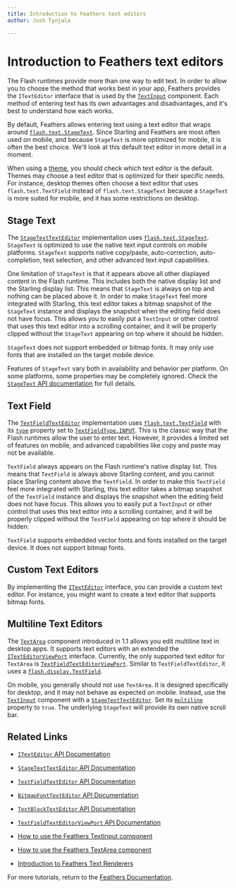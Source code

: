 ```yaml
---
title: Introduction to Feathers text editors  
author: Josh Tynjala

---
```

# Introduction to Feathers text editors

The Flash runtimes provide more than one way to edit text. In order to allow you to choose the method that works best in your app, Feathers provides the `ITextEditor` interface that is used by the [`TextInput`](text-input.html) component. Each method of entering text has its own advantages and disadvantages, and it's best to understand how each works.

By default, Feathers allows entering text using a text editor that wraps around [`flash.text.StageText`](http://help.adobe.com/en_US/FlashPlatform/reference/actionscript/3/flash/text/StageText.html). Since Starling and Feathers are most often used on mobile, and because `StageText` is more optimized for mobile, it is often the best choice. We'll look at this default text editor in more detail in a moment.

When using a [theme](themes.html), you should check which text editor is the default. Themes may choose a text editor that is optimized for their specific needs. For instance, desktop themes often choose a text editor that uses `flash.text.TextField` instead of `flash.text.StageText` because a `StageText` is more suited for mobile, and it has some restrictions on desktop.

## Stage Text

The [`StageTextTextEditor`](../api-reference/feathers/controls/text/StageTextTextEditor.html) implementation uses [`flash.text.StageText`](http://help.adobe.com/en_US/FlashPlatform/reference/actionscript/3/flash/text/StageText.html). `StageText` is optimized to use the native text input controls on mobile platforms. `StageText` supports native copy/paste, auto-correction, auto-completion, text selection, and other advanced text input capabilities.

One limitation of `StageText` is that it appears above all other displayed content in the Flash runtime. This includes both the native display list and the Starling display list. This means that `StageText` is always on top and nothing can be placed above it. In order to make `StageText` feel more integrated with Starling, this text editor takes a bitmap snapshot of the `StageText` instance and displays the snapshot when the editing field does not have focus. This allows you to easily put a `TextInput` or other control that uses this text editor into a scrolling container, and it will be properly clipped without the `StageText` appearing on top where it should be hidden.

`StageText` does not support embedded or bitmap fonts. It may only use fonts that are installed on the target mobile device.

Features of `StageText` vary both in availability and behavior per platform. On some platforms, some properties may be completely ignored. Check the [`StageText` API documentation](http://help.adobe.com/en_US/FlashPlatform/reference/actionscript/3/flash/text/StageText.html) for full details.

## Text Field

The [`TextFieldTextEditor`](../api-reference/feathers/controls/text/TextFieldTextEditor.html) implementation uses [`flash.text.TextField`](http://help.adobe.com/en_US/FlashPlatform/reference/actionscript/3/flash/text/TextField.html) with its [`type`](http://help.adobe.com/en_US/FlashPlatform/reference/actionscript/3/flash/text/TextField.html#type) property set to [`TextFieldType.INPUT`](http://help.adobe.com/en_US/FlashPlatform/reference/actionscript/3/flash/text/TextFieldType.html#INPUT). This is the classic way that the Flash runtimes allow the user to enter text. However, it provides a limited set of features on mobile, and advanced capabilities like copy and paste may not be available.

`TextField` always appears on the Flash runtime's native display list. This means that `TextField` is always above Starling content, and you cannot place Starling content above the `TextField`. In order to make this `TextField` feel more integrated with Starling, this text editor takes a bitmap snapshot of the `TextField` instance and displays the snapshot when the editing field does not have focus. This allows you to easily put a `TextInput` or other control that uses this text editor into a scrolling container, and it will be properly clipped without the `TextField` appearing on top where it should be hidden.

`TextField` supports embedded vector fonts and fonts installed on the target device. It does not support bitmap fonts.

## Custom Text Editors

By implementing the [`ITextEditor`](../api-reference/feathers/core/ITextEditor.html) interface, you can provide a custom text editor. For instance, you might want to create a text editor that supports bitmap fonts.

## Multiline Text Editors

The [`TextArea`](text-area.html) component introduced in 1.1 allows you edit multiline text in desktop apps. It supports text editors with an extended the [`ITextEditorViewPort`](../api-reference/feathers/controls/text/ITextEditorViewPort.html) interface. Currently, the only supported text editor for `TextArea` is [`TextFieldTextEditorViewPort`](../api-reference/feathers/controls/text/TextFieldTextEditorViewPort.html). Similar to `TextFieldTextEditor`, it uses a [`flash.display.TextField`](http://help.adobe.com/en_US/FlashPlatform/reference/actionscript/3/flash/text/TextField.html).

On mobile, you generally should not use `TextArea`. It is designed specifically for desktop, and it may not behave as expected on mobile. Instead, use the [`TextInput`](text-input.html) component with a [`StageTextTextEditor`](../api-reference/feathers/controls/text/StageTextTextEditor.html). Set its [`multiline`](../api-reference/feathers/controls/text/StageTextTextEditor.html#multiline) property to `true`. The underlying `StageText` will provide its own native scroll bar.

## Related Links

-   [`ITextEditor` API Documentation](../api-reference/feathers/core/text/ITextEditor.html)

-   [`StageTextTextEditor` API Documentation](../api-reference/feathers/controls/text/StageTextTextEditor.html)

-   [`TextFieldTextEditor` API Documentation](../api-reference/feathers/controls/text/TextFieldTextEditor.html)

-   [`BitmapFontTextEditor` API Documentation](../api-reference/feathers/controls/text/BitmapFontTextEditor.html)

-   [`TextBlockTextEditor` API Documentation](../api-reference/feathers/controls/text/TextBlockTextEditor.html)

-   [`TextFieldTextEditorViewPort` API Documentation](../api-reference/feathers/controls/text/TextFieldTextEditorViewPort.html)

-   [How to use the Feathers TextInput component](text-input.html)

-   [How to use the Feathers TextArea component](text-area.html)

-   [Introduction to Feathers Text Renderers](text-renderers.html)

For more tutorials, return to the [Feathers Documentation](index.html).


